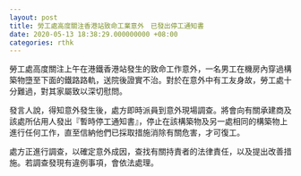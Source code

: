```yaml
---
layout: post
title: 勞工處高度關注香港站致命工業意外　已發出停工通知書
date: 2020-05-13 18:38:29.000000000 +08:00
categories: rthk
---
```


勞工處高度關注上午在港鐵香港站發生的致命工作意外，一名男工在機房內穿過構築物墮至下面的鐵路路軌，送院後證實不治。對於在意外中有工友身故，勞工處十分難過，對其家屬致以深切慰問。

發言人說，得知意外發生後，處方即時派員到意外現場調查。將會向有關承建商及該處所佔用人發出『暫時停工通知書』，停止在該構築物及另一處相同的構築物上進行任何工作，直至信納他們已採取措施消除有關危害，才可復工。

處方正進行調查，以確定意外成因，查找有關持責者的法律責任，以及提出改善措施。若調查發現有違例事項，會依法處理。
